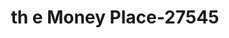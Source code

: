 ---
f_zip-code: 42066
f_state-code: KY
title: th e Money Place-27545
f_phone: 270-251-9500
f_city-only: Mayfield
f_address: 311 Wyatt Dr # A Mayfield
f_location-unique-id: '27545'
slug: th-e-money-place-27545
updated-on: '2024-05-30T13:46:58.046Z'
created-on: '2024-05-30T13:36:59.803Z'
published-on: '2024-05-30T13:54:32.469Z'
f_city-state: cms/city/mayfield-ky.md
f_company: cms/company/th-e-money-place.md
f_state: cms/state/kentucky.md
layout: '[payday-loan].html'
tags: payday-loan
---